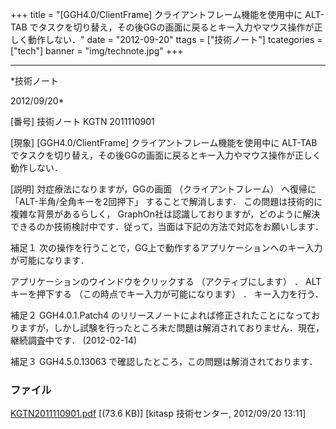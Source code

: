 ﻿+++
title = "[GGH4.0/ClientFrame] クライアントフレーム機能を使用中に ALT-TAB でタスクを切り替え，その後GGの画面に戻るとキー入力やマウス操作が正しく動作しない．"
date = "2012-09-20"
ttags = ["技術ノート"]
tcategories = ["tech"]
banner = "img/technote.jpg"
+++

-----------------------------------------------------------------------------------------------------------------------------

*技術ノート

2012/09/20*


[番号]
技術ノート KGTN 2011110901

[現象]
[GGH4.0/ClientFrame] クライアントフレーム機能を使用中に ALT-TAB
でタスクを切り替え，その後GGの画面に戻るとキー入力やマウス操作が正しく動作しない．

[説明]
対症療法になりますが，GGの画面 （クライアントフレーム） へ復帰に
「ALT-半角/全角キーを2回押下」 することで解消します．
この問題は技術的に複雑な背景があるらしく，
GraphOn社は認識しておりますが，どのように解決できるのか技術検討中です．従って，当面は下記の方法で対応をお願いします．

補足１
次の操作を行うことで，GG上で動作するアプリケーションへのキー入力が可能になります．

アプリケーションのウインドウをクリックする （アクティブにします） ．
ALTキーを押下する （この時点でキー入力が可能になります） ．
キー入力を行う．

補足２
GGH4.0.1.Patch4
のリリースノートによれば修正されたことになっておりますが，しかし試験を行ったところ未だ問題は解消されておりません．現在，継続調査中です．
(2012-02-14)

補足３
GGH4.5.0.13063 で確認したところ，この問題は解消されております．


### ファイル

 
 


[KGTN2011110901.pdf](http://techreport.kitasp.net/attachments/download/694/KGTN2011110901.pdf)
 [(73.6 KB)] [kitasp 技術センター, 2012/09/20
13:11]


 


 

